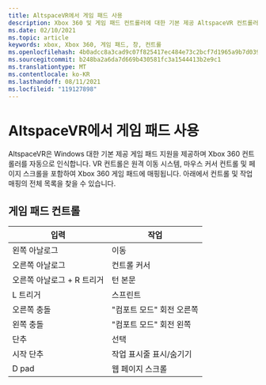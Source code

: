 ```yaml
---
title: AltspaceVR에서 게임 패드 사용
description: Xbox 360 및 게임 패드 컨트롤러에 대한 기본 제공 AltspaceVR 컨트롤러 매핑에 대해 알아봅니다.
ms.date: 02/10/2021
ms.topic: article
keywords: xbox, Xbox 360, 게임 패드, 창, 컨트롤
ms.openlocfilehash: 4b0adcc8a3cad9c07f825417ec484e73c2bcf7d1965a9b7d0398eefb086c0ad7
ms.sourcegitcommit: b248ba2a6da7d669b430581fc3a1544413b2e9c1
ms.translationtype: MT
ms.contentlocale: ko-KR
ms.lasthandoff: 08/11/2021
ms.locfileid: "119127898"
---
```

# <a name="using-a-gamepad-in-altspacevr"></a>AltspaceVR에서 게임 패드 사용

AltspaceVR은 Windows 대한 기본 제공 게임 패드 지원을 제공하며 Xbox 360 컨트롤러를 자동으로 인식합니다. VR 컨트롤은 원격 이동 시스템, 마우스 커서 컨트롤 및 페이지 스크롤을 포함하여 Xbox 360 게임 패드에 매핑됩니다. 아래에서 컨트롤 및 작업 매핑의 전체 목록을 찾을 수 있습니다.

## <a name="gamepad-controls"></a>게임 패드 컨트롤

| 입력 | 작업 |
|---|---|
| 왼쪽 아날로그 | 이동 |
| 오른쪽 아날로그 | 컨트롤 커서 |
| 오른쪽 아날로그 + R 트리거 | 턴 본문 |
| L 트리거 | 스프린트 |
| 오른쪽 충돌 | "컴포트 모드" 회전 오른쪽 |
| 왼쪽 충돌 | "컴포트 모드" 회전 왼쪽 |
| 단추 | 선택 |
| 시작 단추 | 작업 표시줄 표시/숨기기 |
| D pad | 웹 페이지 스크롤 |